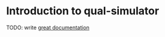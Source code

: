 # Introduction to qual-simulator

TODO: write [great documentation](http://jacobian.org/writing/great-documentation/what-to-write/)
